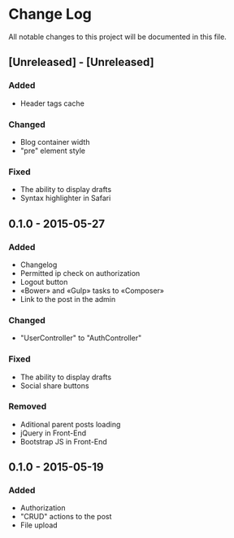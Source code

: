 # Change Log
All notable changes to this project will be documented in this file.

## [Unreleased] - [Unreleased]
### Added
- Header tags cache

### Changed
- Blog container width
- "pre" element style

### Fixed
- The ability to display drafts
- Syntax highlighter in Safari

## 0.1.0 - 2015-05-27
### Added
- Changelog
- Permitted ip check on authorization
- Logout button
- «Bower» and «Gulp» tasks to «Composer»
- Link to the post in the admin

### Changed
- "UserController" to "AuthController"

### Fixed
- The ability to display drafts
- Social share buttons

### Removed
- Aditional parent posts loading
- jQuery in Front-End
- Bootstrap JS in Front-End

## 0.1.0 - 2015-05-19
### Added
- Authorization
- "CRUD" actions to the post
- File upload